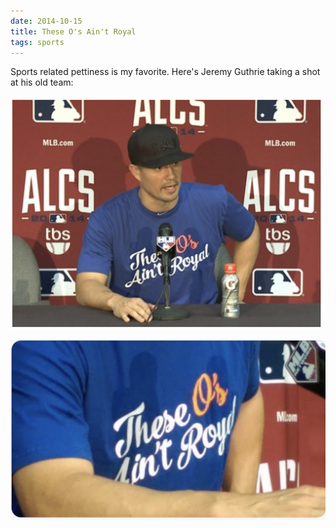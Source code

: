 ```yaml
---
date: 2014-10-15
title: These O's Ain't Royal
tags: sports
---
```


Sports related pettiness is my favorite. Here's Jeremy Guthrie taking a shot at his old team:

![guthrie1](https://raw.githubusercontent.com/muneer78/muneer78.github.io/master/images/guthrie1.png) 

![guthrie2](https://raw.githubusercontent.com/muneer78/muneer78.github.io/master/images/guthrie2.png)
